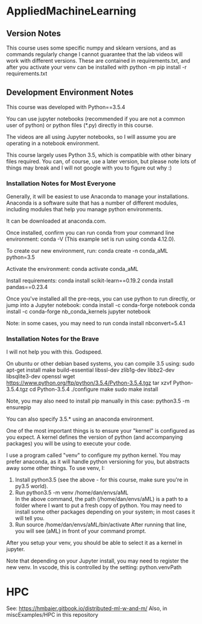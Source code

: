 # AppliedMachineLearning

## Version Notes
This course uses some specific numpy and sklearn versions, and as commands regularly change
I cannot guarantee that the lab videos will work with different versions.
These are contained in requirements.txt, and after you activate your venv can be installed
with 
python -m pip install -r requirements.txt

## Development Environment Notes
This course was developed with Python==3.5.4

You can use jupyter notebooks (recommended if you are not a common user of python)
or python files (*.py) directly in this course.

The videos are all using Jupyter notebooks, so I will assume you are operating in a notebook environment.

This course largely uses Python 3.5, which is compatible with other binary files required.
You can, of course, use a later version, but please note lots of things may break and I will
not google with you to figure out why :)

### Installation Notes for Most Everyone
Generally, it will be easiest to use Anaconda to manage your installations.
Anaconda is a software suite that has a number of different modules, including
modules that help you manage python environments.

It can be downloaded at anaconda.com.

Once installed, confirm you can run conda from your command line environment:
conda -V 
(This example set is run using conda 4.12.0).

To create our new environment, run:
conda create -n conda_aML python=3.5

Activate the environment:
conda activate conda_aML

Install requirements:
conda install scikit-learn==0.19.2
conda install pandas==0.23.4

Once you've installed all the pre-reqs, you can use python to run directly, or jump into a Jupyter
notebook:
conda install -c conda-forge notebook
conda install -c conda-forge nb_conda_kernels
jupyter notebook

Note: in some cases, you may need to run conda install nbconvert=5.4.1

### Installation Notes for the Brave
I will not help you with this.  Godspeed.

On ubuntu or other debian based systems, you can compile 3.5 using:
sudo apt-get install make build-essential libssl-dev zlib1g-dev libbz2-dev libsqlite3-dev openssl 
wget https://www.python.org/ftp/python/3.5.4/Python-3.5.4.tgz
tar xzvf Python-3.5.4.tgz
cd Python-3.5.4
./configure
make
sudo make install

Note, you may also need to install pip manually in this case:
python3.5 -m ensurepip

You can also specify 3.5.* using an anaconda environment.

One of the most important things is to ensure your "kernel" is configured as you expect. 
A kernel defines the version of python (and accompanying packages) you will be using 
to execute your code.

I use a program called "venv" to configure my python kernel.  You may prefer anaconda, as it will
handle python versioning for you, but abstracts away some other things.
To use venv, I:
1) Install python3.5 (see the above - for this course, make sure you're in py3.5 world).
2) Run python3.5 -m venv /home/dan/envs/aML  
In the above command, the path (/home/dan/envs/aML) is a path to a folder where I want to put a fresh copy of python.
You may need to install some other packages depending on your system; in most cases it will tell you.
3) Run source /home/dan/envs/aML/bin/activate
After running that line, you will see (aML) in front of your command prompt.

After you setup your venv, you should be able to select it as a kernel in jupyter.

Note that depending on your Jupyter install, you may need to register the new venv. 
In vscode, this is controlled by the setting: python.venvPath

# HPC

See: https://hmbaier.gitbook.io/distributed-ml-w-and-m/
Also, in miscExamples/HPC in this repository